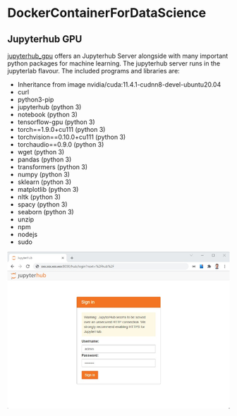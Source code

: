 # DockerContainerForDataScience
## Jupyterhub GPU
[jupyterhub_gpu](https://github.com/SinclairSchneider/DockerContainerForDataScience/tree/main/jupyterhub_gpu) offers an Jupyterhub Server alongside with many important python packages for machine learning.
The jupyterhub server runs in the jupyterlab flavour.
The included programs and libraries are:
- Inheritance from image nvidia/cuda:11.4.1-cudnn8-devel-ubuntu20.04
- curl
- python3-pip
- jupyterhub (python 3)
- notebook (python 3)
- tensorflow-gpu (python 3)
- torch==1.9.0+cu111 (python 3)
- torchvision==0.10.0+cu111 (python 3)
- torchaudio==0.9.0 (python 3)
- wget (python 3)
- pandas (python 3)
- transformers (python 3)
- numpy (python 3)
- sklearn (python 3)
- matplotlib (python 3)
- nltk (python 3)
- spacy (python 3)
- seaborn (python 3)
- unzip
- npm
- nodejs
- sudo

![](https://raw.githubusercontent.com/SinclairSchneider/DockerContainerForDataScience/main/jupyterhub_gpu/img/Login_Jupyterhub.jpg)